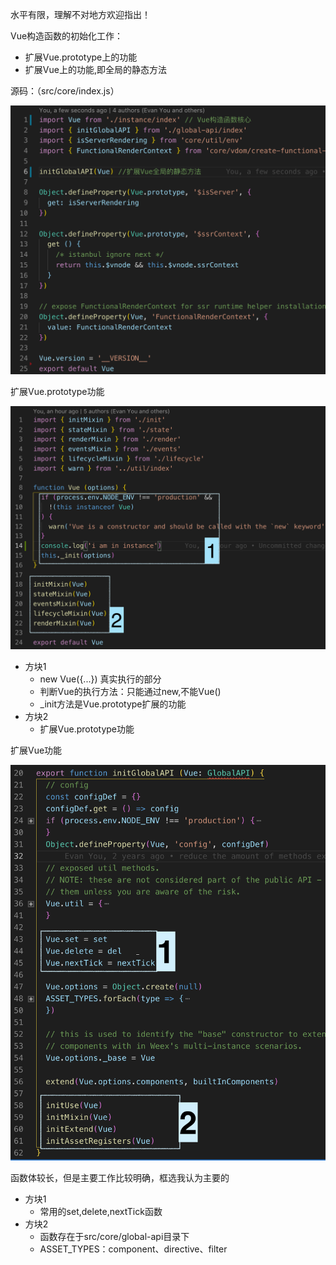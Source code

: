 水平有限，理解不对地方欢迎指出！

Vue构造函数的初始化工作：
- 扩展Vue.prototype上的功能
- 扩展Vue上的功能,即全局的静态方法

源码：（src/core/index.js）

![](../img/vue1.png)

扩展Vue.prototype功能

![](../img/vue2.png)

- 方块1
    - new Vue({...}) 真实执行的部分
    - 判断Vue的执行方法：只能通过new,不能Vue()
    - _init方法是Vue.prototype扩展的功能
- 方块2
    - 扩展Vue.prototype功能

扩展Vue功能

![](../img/vue3.png)

函数体较长，但是主要工作比较明确，框选我认为主要的

- 方块1
    - 常用的set,delete,nextTick函数
- 方块2 
    - 函数存在于src/core/global-api目录下
    - ASSET_TYPES：component、directive、filter
